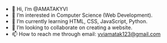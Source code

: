 - 👋 Hi, I’m @AMATAKYVI
- 👀 I’m interested in Computer Science (Web Development).
- 🌱 I’m currently learning HTML, CSS, JavaScript, Python.
- 💞️ I’m looking to collaborate on creating a website.
- 📫 How to reach me through email: yviamatak123@gmail.com

<!---
AMATAKYVI/AMATAKYVI is a ✨ special ✨ repository because its `README.md` (this file) appears on your GitHub profile.
You can click the Preview link to take a look at your changes.
--->
